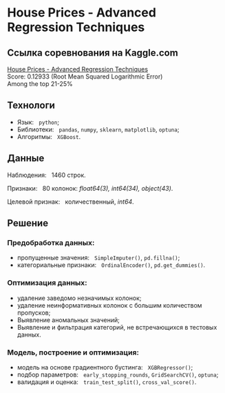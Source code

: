 # House Prices - Advanced Regression Techniques

## Ссылка соревнования на Kaggle.сom <br>
[House Prices - Advanced Regression Techniques](https://www.kaggle.com/competitions/house-prices-advanced-regression-techniques/overview)<br>
Score: 0.12933 (Root Mean Squared Logarithmic Error) <br>
Among the top 21-25%

## Технологи
- Язык: &nbsp; `python`;
- Библиотеки: &nbsp; `pandas`, `numpy`, `sklearn`, `matplotlib`, `optuna`;
- Алгоритмы: &nbsp; `XGBoost`.
  
## Данные
Наблюдения: &nbsp; 1460 строк. <br>

Признаки: &nbsp;  80 колонок: _float64(3), int64(34), object(43)_. <br>

Целевой признак: &nbsp; количественный, _int64_.

## Решение

### Предобработка данных:
- пропущенные значения: &nbsp; `SimpleImputer()`, `pd.fillna()`;
- категориальные признаки: &nbsp; `OrdinalEncoder()`, `pd.get_dummies()`.

### Оптимизация данных:
- удаление заведомо незначимых колонок;
- удаление неинформативных колонок с большим количеством пропусков;
- Выявление аномальных значений;
- Выявление и фильтрация категорий, не встречающихся в тестовых данных.

### Модель, построение и оптимизация:
- модель на основе градиентного бустинга: &nbsp; `XGBRegressor()`;
- подбор параметров: &nbsp; `early_stopping_rounds`, `GridSearchCV()`, `optuna`;
- валидация и оценка: &nbsp; `train_test_split()`, `cross_val_score()`.

